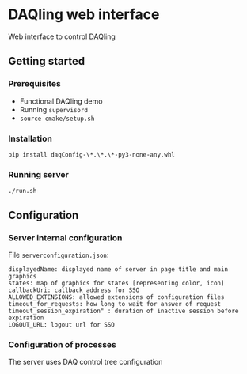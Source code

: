 # DAQling web interface

Web interface to control DAQling

## Getting started

### Prerequisites

* Functional DAQling demo
* Running `supervisord`
* `source cmake/setup.sh`

### Installation

    pip install daqConfig-\*.\*.\*-py3-none-any.whl

### Running server

    ./run.sh

## Configuration

### Server internal configuration

File `serverconfiguration.json`:

    displayedName: displayed name of server in page title and main graphics
    states: map of graphics for states [representing color, icon]
    callbackUri: callback address for SSO
    ALLOWED_EXTENSIONS: allowed extensions of configuration files
    timeout_for_requests: how long to wait for answer of request
    timeout_session_expiration" : duration of inactive session before expiration
    LOGOUT_URL: logout url for SSO

### Configuration of processes

The server uses DAQ control tree configuration
